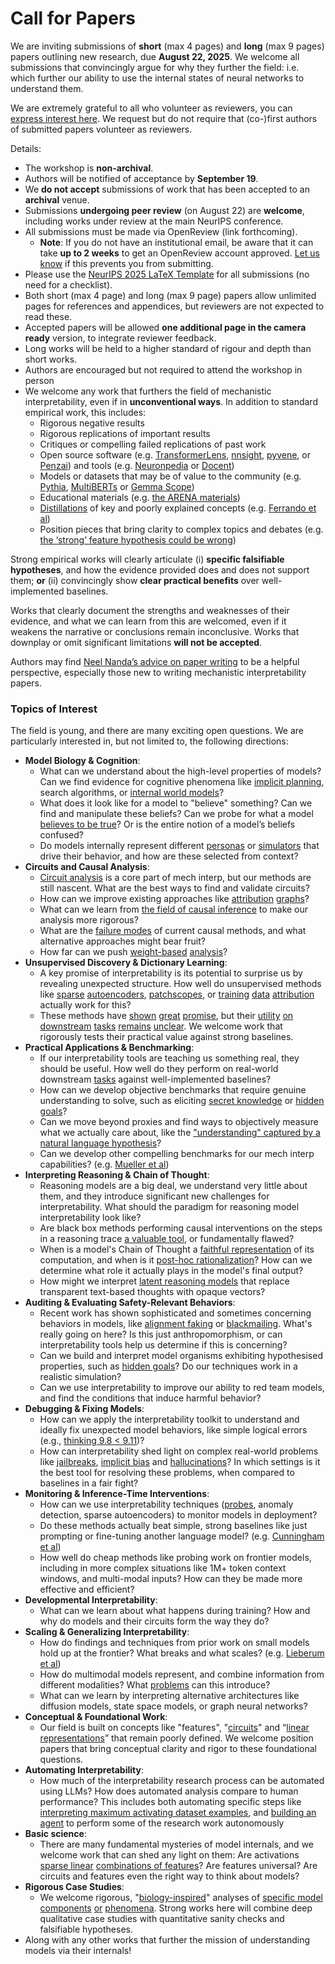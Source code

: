 # Call for Papers
We are inviting submissions of **short** (max 4 pages) and **long** (max 9 pages) papers outlining new research, due **August 22, 2025**. We welcome all submissions that convincingly argue for why they further the field: i.e. which further our ability to use the internal states of neural networks to understand them. 

We are extremely grateful to all who volunteer as reviewers, you can [express interest here](https://www.google.com/url?q=https://docs.google.com/forms/d/e/1FAIpQLSdiw1SJllzoTz_nqzDTzTOGb9DV3W_truQyh-WvYj_QGIi7Mg/viewform?usp%3Ddialog&sa=D&source=editors&ust=1753697504647367&usg=AOvVaw1NmcH1tzPNOxZFcRCRDLSw). We request but do not require that (co-)first authors of submitted papers volunteer as reviewers. 

Details: 
* The workshop is **non-archival**.
* Authors will be notified of acceptance by **September 19**.
* We **do not accept** submissions of work that has been accepted to an **archival** venue.
* Submissions **undergoing peer review** (on August 22) are **welcome**, including works under review at the main NeurIPS conference.
* All submissions must be made via OpenReview (link forthcoming).
  * **Note**: If you do not have an institutional email, be aware that it can take **up to 2 weeks** to get an OpenReview account approved. [Let us know](mailto:neurips2025@mechinterpworkshop.com) if this prevents you from submitting.
* Please use the [NeurIPS 2025 LaTeX Template](https://www.google.com/url?q=https://media.neurips.cc/Conferences/NeurIPS2025/Styles.zip&sa=D&source=editors&ust=1753697504651216&usg=AOvVaw1QKw9nea2gE7j-6YLakHyx) for all submissions (no need for a checklist).
* Both short (max 4 page) and long (max 9 page) papers allow unlimited pages for references and appendices, but reviewers are not expected to read these.
* Accepted papers will be allowed **one additional page in the camera ready** version, to integrate reviewer feedback.
* Long works will be held to a higher standard of rigour and depth than short works.
* Authors are encouraged but not required to attend the workshop in person
* We welcome any work that furthers the field of mechanistic interpretability, even if in **unconventional ways**. In addition to standard empirical work, this includes:
  * Rigorous negative results
  * Rigorous replications of important results
  * Critiques or compelling failed replications of past work
  * Open source software (e.g. [TransformerLens](https://www.google.com/url?q=https://github.com/neelnanda-io/TransformerLens&sa=D&source=editors&ust=1753697504652958&usg=AOvVaw3pc4z2BsOFE2ye1jC_Hjz3), [nnsight](https://www.google.com/url?q=https://github.com/ndif-team/nnsight&sa=D&source=editors&ust=1753697504653051&usg=AOvVaw0hqKx9jITFJrXjRDqjV5Y8), [pyvene](https://www.google.com/url?q=https://github.com/stanfordnlp/pyvene/tree/main/pyvene/models/mlp&sa=D&source=editors&ust=1753697504653142&usg=AOvVaw3w7IwUO2Q5nWBz0yCNF4HS), or [Penzai](https://www.google.com/url?q=https://github.com/google-deepmind/penzai&sa=D&source=editors&ust=1753697504653228&usg=AOvVaw3B8l1MZIszXa0KTQ4bXKb_)) and tools (e.g. [Neuronpedia](https://www.google.com/url?q=http://neuronpedia.org&sa=D&source=editors&ust=1753697504653339&usg=AOvVaw1ognoQ8lkbvjfmctfDDqPV) or [Docent](https://www.google.com/url?q=https://transluce.org/introducing-docent&sa=D&source=editors&ust=1753697504653430&usg=AOvVaw2o6TwDi-KF_0ukgH7Gpl3_))
  * Models or datasets that may be of value to the community (e.g. [Pythia](https://www.google.com/url?q=https://arxiv.org/abs/2304.01373&sa=D&source=editors&ust=1753697504653592&usg=AOvVaw2KH0x1ydR5gOBO9NCmOJY3), [MultiBERTs](https://www.google.com/url?q=https://arxiv.org/abs/2106.16163&sa=D&source=editors&ust=1753697504653660&usg=AOvVaw3ZiGcCDcM3qw48o3AAeEoP) or [Gemma Scope](https://www.google.com/url?q=https://arxiv.org/abs/2408.05147&sa=D&source=editors&ust=1753697504653742&usg=AOvVaw2-Zfx8A988Gb9IFc2A_gdZ))
  * Educational materials (e.g. [the ARENA materials](https://www.google.com/url?q=https://arena3-chapter1-transformer-interp.streamlit.app/&sa=D&source=editors&ust=1753697504653900&usg=AOvVaw3KT2KLAO-bZR7JTaZxzGxH))
  * [Distillations](https://www.google.com/url?q=https://distill.pub/2017/research-debt/&sa=D&source=editors&ust=1753697504654016&usg=AOvVaw2IJ44M_P_s7RgkX05vUFVy) of key and poorly explained concepts (e.g. [Ferrando et al](https://www.google.com/url?q=https://arxiv.org/abs/2405.00208&sa=D&source=editors&ust=1753697504654162&usg=AOvVaw1tnxQzTZ_Ar45aOXVYJHq1))
  * Position pieces that bring clarity to complex topics and debates (e.g. [the ‘strong’ feature hypothesis could be wrong](https://www.google.com/url?q=https://www.alignmentforum.org/posts/tojtPCCRpKLSHBdpn/the-strong-feature-hypothesis-could-be-wrong&sa=D&source=editors&ust=1753697504654446&usg=AOvVaw3toAkVZ-mliuwWDOPP_kln))

Strong empirical works will clearly articulate (i) **specific falsifiable hypotheses**, and how the evidence provided does and does not support them; **or** (ii) convincingly show **clear practical benefits** over well-implemented baselines. 

Works that clearly document the strengths and weaknesses of their evidence, and what we can learn from this are welcomed, even if it weakens the narrative or conclusions remain inconclusive. Works that downplay or omit significant limitations **will not be accepted**. 

Authors may find [Neel Nanda’s advice on paper writing](https://www.google.com/url?q=https://www.alignmentforum.org/posts/eJGptPbbFPZGLpjsp/highly-opinionated-advice-on-how-to-write-ml-papers&sa=D&source=editors&ust=1753697504656040&usg=AOvVaw2uPVoq_OsrpTmpTJ0k3Rf4) to be a helpful perspective, especially those new to writing mechanistic interpretability papers. 
### Topics of Interest
The field is young, and there are many exciting open questions. We are particularly interested in, but not limited to, the following directions: 
* **Model Biology & Cognition**:
  * What can we understand about the high-level properties of models? Can we find evidence for cognitive phenomena like [implicit planning](https://www.google.com/url?q=https://transformer-circuits.pub/2025/attribution-graphs/biology.html%23dives-poems&sa=D&source=editors&ust=1753697504656742&usg=AOvVaw01-jONI9hVcq1o09KqNaZx), search algorithms, or [internal world models](https://www.google.com/url?q=https://arxiv.org/abs/2210.13382&sa=D&source=editors&ust=1753697504656852&usg=AOvVaw0dNXzL0YS9ipQpmTVh2ldX)?
  * What does it look like for a model to "believe" something? Can we find and manipulate these beliefs? Can we probe for what a model [believes to be true](https://www.google.com/url?q=https://arxiv.org/abs/2310.06824&sa=D&source=editors&ust=1753697504657085&usg=AOvVaw0JD8rbAUR0Fu2DPUwXZgP1)? Or is the entire notion of a model’s beliefs confused?
  * Do models internally represent different [personas](https://www.google.com/url?q=https://arxiv.org/abs/2406.12094&sa=D&source=editors&ust=1753697504657306&usg=AOvVaw1m_-x9ws_iI1HYtmMI4FCL) or [simulators](https://www.google.com/url?q=https://www.nature.com/articles/s41586-023-06647-8&sa=D&source=editors&ust=1753697504657392&usg=AOvVaw0BA29A81ClKYrV8jH-uCDu) that drive their behavior, and how are these selected from context?
* **Circuits and Causal Analysis**:
  * [Circuit analysis](https://www.google.com/url?q=https://distill.pub/2020/circuits/zoom-in/&sa=D&source=editors&ust=1753697504657644&usg=AOvVaw1dFBohhAeBTlKe3br6dnXn) is a core part of mech interp, but our methods are still nascent. What are the best ways to find and validate circuits?
  * How can we improve existing approaches like [attribution](https://www.google.com/url?q=https://arxiv.org/abs/2406.11944&sa=D&source=editors&ust=1753697504658353&usg=AOvVaw1Ywp96a0s31OBca4kmdxmR) [graphs](https://www.google.com/url?q=https://transformer-circuits.pub/2025/attribution-graphs/methods.html&sa=D&source=editors&ust=1753697504658518&usg=AOvVaw0vV_Wv0aHCmh6eQWP4L1Hg)?
  * What can we learn from [the field of causal inference](https://www.google.com/url?q=https://arxiv.org/abs/2407.04690&sa=D&source=editors&ust=1753697504658745&usg=AOvVaw1tSflHGgw6yBSRYNJ9m72z) to make our analysis more rigorous?
  * What are the [failure modes](https://www.google.com/url?q=https://arxiv.org/abs/2307.15771&sa=D&source=editors&ust=1753697504658957&usg=AOvVaw3BrS3WjVVoZ9nKQNUNU0aN) of current causal methods, and what alternative approaches might bear fruit?
  * How far can we push [weight-based](https://www.google.com/url?q=https://arxiv.org/abs/2301.05217&sa=D&source=editors&ust=1753697504659240&usg=AOvVaw22wgd1-exGaMcWmojLRLwf) [analysis](https://www.google.com/url?q=https://arxiv.org/abs/2410.08417&sa=D&source=editors&ust=1753697504659343&usg=AOvVaw36mUKIu8KtgGjQA6b6rgV_)?
* **Unsupervised Discovery & Dictionary Learning**:
  * A key promise of interpretability is its potential to surprise us by revealing unexpected structure. How well do unsupervised methods like [sparse](https://www.google.com/url?q=https://arxiv.org/abs/2103.15949&sa=D&source=editors&ust=1753697504659781&usg=AOvVaw1EUEeyJYFIi_vjIG3inKWz) [autoencoders](https://www.google.com/url?q=https://transformer-circuits.pub/2023/monosemantic-features&sa=D&source=editors&ust=1753697504659877&usg=AOvVaw0io4edEr1SH9SLvuGJ_Liu), [patch](https://www.google.com/url?q=https://arxiv.org/abs/2401.06102&sa=D&source=editors&ust=1753697504659937&usg=AOvVaw3bK9FphkZ_PM9stDW6-WFu)[scopes](https://www.google.com/url?q=https://arxiv.org/abs/2403.10949v2&sa=D&source=editors&ust=1753697504660033&usg=AOvVaw3yjxz_12cgU5Rt42p_ijjv), or [training](https://www.google.com/url?q=https://proceedings.mlr.press/v70/koh17a?ref%3Dhttps://githubhelp.com&sa=D&source=editors&ust=1753697504660166&usg=AOvVaw31o9IykP1Osc4CPQn-GjBI) [data](https://www.google.com/url?q=https://arxiv.org/abs/2308.03296&sa=D&source=editors&ust=1753697504660232&usg=AOvVaw1o7Mz-RVBi4t6Dne6U9h25) [attribution](https://www.google.com/url?q=https://arxiv.org/abs/2205.11482&sa=D&source=editors&ust=1753697504660306&usg=AOvVaw25g7ta3KGIY1wRmwpXCTGY) actually work for this?
  * These methods have [shown](https://www.google.com/url?q=https://transformer-circuits.pub/2024/scaling-monosemanticity/index.html&sa=D&source=editors&ust=1753697504660579&usg=AOvVaw0aQwBhFEawVcWPQgWvn8eM) [great](https://www.google.com/url?q=https://transformer-circuits.pub/2025/attribution-graphs/biology.html&sa=D&source=editors&ust=1753697504660678&usg=AOvVaw2Wy3DN806LvEFVT1jmig16) [promise](https://www.google.com/url?q=https://arxiv.org/abs/2503.10965&sa=D&source=editors&ust=1753697504660765&usg=AOvVaw3z4enjRXfeQuHsZlq8Eky5), but their [utility](https://www.google.com/url?q=https://arxiv.org/abs/2502.16681&sa=D&source=editors&ust=1753697504660846&usg=AOvVaw2ST1GiCETryOkRDSAsj3Gt) [on](https://www.google.com/url?q=https://www.tilderesearch.com/blog/sieve&sa=D&source=editors&ust=1753697504660909&usg=AOvVaw0piIn4GU7rN8X71qjYVahW) [downstream](https://www.google.com/url?q=https://arxiv.org/abs/2501.17148&sa=D&source=editors&ust=1753697504660986&usg=AOvVaw38rKGsQZI4sUuyu5Ew_Y1Q) [tasks](https://www.google.com/url?q=https://transformer-circuits.pub/2024/features-as-classifiers/index.html&sa=D&source=editors&ust=1753697504661075&usg=AOvVaw2ZeFBHHTBhCz0UNMXBD2WP) [remains](https://www.google.com/url?q=https://arxiv.org/abs/2502.04382&sa=D&source=editors&ust=1753697504661162&usg=AOvVaw2H-sMhFd0a32YbACmcx_z0) [unclear](https://www.google.com/url?q=https://www.alignmentforum.org/posts/4uXCAJNuPKtKBsi28/negative-results-for-saes-on-downstream-tasks&sa=D&source=editors&ust=1753697504661350&usg=AOvVaw1g2cC4_Gh8rp1T1zpG-rzG). We welcome work that rigorously tests their practical value against strong baselines.
* **Practical Applications & Benchmarking**:
  * If our interpretability tools are teaching us something real, they should be useful. How well do they perform on real-world downstream [tasks](https://www.google.com/url?q=https://www.lesswrong.com/posts/wGRnzCFcowRCrpX4Y/downstream-applications-as-validation-of-interpretability&sa=D&source=editors&ust=1753697504661848&usg=AOvVaw2zOftY_pwsgMRHnwOxe5aT) against well-implemented baselines?
  * How can we develop objective benchmarks that require genuine understanding to solve, such as eliciting [secret knowledge](https://www.google.com/url?q=https://arxiv.org/abs/2505.14352&sa=D&source=editors&ust=1753697504662234&usg=AOvVaw0VDM5nimKNqgvpi38TRqzl) or [hidden goals](https://www.google.com/url?q=https://arxiv.org/abs/2503.10965&sa=D&source=editors&ust=1753697504662317&usg=AOvVaw0NHvy_2fKjHnCl6482yFIo)?
  * Can we move beyond proxies and find ways to objectively measure what we actually care about, like the ["understanding" captured by a natural language hypothesis](https://www.google.com/url?q=https://arxiv.org/abs/2502.04382&sa=D&source=editors&ust=1753697504662564&usg=AOvVaw2fzlhlPgHKp_wVlH0UrAMU)?
  * Can we develop other compelling benchmarks for our mech interp capabilities? (e.g. [Mueller et al](https://www.google.com/url?q=https://arxiv.org/abs/2504.13151&sa=D&source=editors&ust=1753697504662744&usg=AOvVaw3LIinRc1bPbeSkHGnzlg7q))
* **Interpreting Reasoning & Chain of Thought**:
  * Reasoning models are a big deal, we understand very little about them, and they introduce significant new challenges for interpretability. What should the paradigm for reasoning model interpretability look like?
  * Are black box methods performing causal interventions on the steps in a reasoning trace [a valuable tool](https://www.google.com/url?q=https://arxiv.org/abs/2506.19143&sa=D&source=editors&ust=1753697504663280&usg=AOvVaw3uSCBhkFT8JtEg44l4GMjk), or fundamentally flawed?
  * When is a model's Chain of Thought a [faithful representation](https://www.google.com/url?q=https://arxiv.org/abs/2305.04388&sa=D&source=editors&ust=1753697504663532&usg=AOvVaw1nFlg2geB2al94uKw6FjCm) of its computation, and when is it [post-hoc rationalization](https://www.google.com/url?q=https://arxiv.org/abs/2503.08679&sa=D&source=editors&ust=1753697504663645&usg=AOvVaw2Q3S9FRtRRminGrq3duzbb)? How can we determine what role it actually plays in the model's final output?
  * How might we interpret [latent reasoning models](https://www.google.com/url?q=https://arxiv.org/abs/2412.06769&sa=D&source=editors&ust=1753697504663988&usg=AOvVaw361aXNXzgiNLMS2Sw1s_IV) that replace transparent text-based thoughts with opaque vectors?
* **Auditing & Evaluating Safety-Relevant Behaviors**:
  * Recent work has shown sophisticated and sometimes concerning behaviors in models, like [alignment faking](https://www.google.com/url?q=https://arxiv.org/abs/2412.14093&sa=D&source=editors&ust=1753697504664409&usg=AOvVaw0l1b1uoX_8cly0sFbKf1VB) or [blackmailing](https://www.google.com/url?q=https://www.anthropic.com/research/agentic-misalignment&sa=D&source=editors&ust=1753697504664524&usg=AOvVaw39H4xX7GER95oZJQH86DYd). What's really going on here? Is this just anthropomorphism, or can interpretability tools help us determine if this is concerning?
  * Can we build and interpret model organisms exhibiting hypothesised properties, such as [hidden goals](https://www.google.com/url?q=https://arxiv.org/abs/2503.10965&sa=D&source=editors&ust=1753697504664860&usg=AOvVaw36ADQwivXe3JfID2aNMpBI)? Do our techniques work in a realistic simulation?
  * Can we use interpretability to improve our ability to red team models, and find the conditions that induce harmful behavior?
* **Debugging & Fixing Models**:
  * How can we apply the interpretability toolkit to understand and ideally fix unexpected model behaviors, like simple logical errors (e.g., [thinking 9.8 < 9.11](https://www.google.com/url?q=https://transluce.org/observability-interface&sa=D&source=editors&ust=1753697504665409&usg=AOvVaw2al7k2AaOn1oyV3VxQRzm6))?
  * How can interpretability shed light on complex real-world problems like [jailbreaks](https://www.google.com/url?q=https://transformer-circuits.pub/2025/attribution-graphs/biology.html%23dives-jailbreak&sa=D&source=editors&ust=1753697504665664&usg=AOvVaw10EaykFx8Eu_9Uysr8ahea), [implicit bias](https://www.google.com/url?q=https://arxiv.org/abs/2506.10922&sa=D&source=editors&ust=1753697504665828&usg=AOvVaw0LZu6EWx3B3dYXLbhFZpaO) and [hallucinations](https://www.google.com/url?q=https://arxiv.org/abs/2411.14257&sa=D&source=editors&ust=1753697504665911&usg=AOvVaw0nQGKLD26bBuMzwfg2i-bV)? In which settings is it the best tool for resolving these problems, when compared to baselines in a fair fight?
* **Monitoring & Inference-Time Interventions**:
  * How can we use interpretability techniques ([probes](https://www.google.com/url?q=https://arxiv.org/abs/2102.12452&sa=D&source=editors&ust=1753697504666358&usg=AOvVaw3cJLGmDqVen38ToMOFFreQ), anomaly detection, sparse autoencoders) to monitor models in deployment?
  * Do these methods actually beat simple, strong baselines like just prompting or fine-tuning another language model? (e.g. [Cunningham et al](https://www.google.com/url?q=https://alignment.anthropic.com/2025/cheap-monitors/&sa=D&source=editors&ust=1753697504666640&usg=AOvVaw2eusNVGF_yN4dwt9ZWTJzn))
  * How well do cheap methods like probing work on frontier models, including in more complex situations like 1M+ token context windows, and multi-modal inputs? How can they be made more effective and efficient?
* **Developmental Interpretability**:
  * What can we learn about what happens during training? How and why do models and their circuits form the way they do?
* **Scaling & Generalizing Interpretability**:
  * How do findings and techniques from prior work on small models hold up at the frontier? What breaks and what scales? (e.g. [Lieberum et al](https://www.google.com/url?q=https://arxiv.org/abs/2307.09458&sa=D&source=editors&ust=1753697504667544&usg=AOvVaw2vb4ujuyzQy5b28UDnEIK1))
  * How do multimodal models represent, and combine information from different modalities? What [problems](https://www.google.com/url?q=https://openreview.net/pdf?id%3DVUhRdZp8ke&sa=D&source=editors&ust=1753697504667764&usg=AOvVaw1WuL51UNtPD_pSjivNlSOQ) can this introduce?
  * What can we learn by interpreting alternative architectures like diffusion models, state space models, or graph neural networks?
* **Conceptual & Foundational Work**:
  * Our field is built on concepts like "features", "[circuits](https://www.google.com/url?q=https://distill.pub/2020/circuits/zoom-in/&sa=D&source=editors&ust=1753697504668189&usg=AOvVaw2_zNdkx1rV8xZXOr6PWxic)" and “[linear representations](https://www.google.com/url?q=https://transformer-circuits.pub/2024/july-update/index.html%23linear-representations&sa=D&source=editors&ust=1753697504668300&usg=AOvVaw0NztPEn0LZ9QTfOXGCAPzF)” that remain poorly defined. We welcome position papers that bring conceptual clarity and rigor to these foundational questions.
* **Automating Interpretability**:
  * How much of the interpretability research process can be automated using LLMs? How does automated analysis compare to human performance? This includes both automating specific steps like [interpreting maximum activating dataset examples](https://www.google.com/url?q=https://openaipublic.blob.core.windows.net/neuron-explainer/paper/index.html&sa=D&source=editors&ust=1753697504668869&usg=AOvVaw0anvAQkhbA_FpTdevhohhQ), and [building an agent](https://www.google.com/url?q=https://arxiv.org/abs/2404.14394&sa=D&source=editors&ust=1753697504668958&usg=AOvVaw3UzkytS6nxkYyjgtKu1iX_) to perform some of the research work autonomously
* **Basic science**:
  * There are many fundamental mysteries of model internals, and we welcome work that can shed any light on them: Are activations [sparse linear](https://www.google.com/url?q=https://arxiv.org/abs/1601.03764&sa=D&source=editors&ust=1753697504669354&usg=AOvVaw2H8HfU9_baiteUhSoBFDPY) [combinations of features](https://www.google.com/url?q=https://transformer-circuits.pub/2022/toy_model/index.html&sa=D&source=editors&ust=1753697504669474&usg=AOvVaw1I5eDEnEc6Q32R_UrnaV0A)? Are features universal? Are circuits and features even the right way to think about models?
* **Rigorous Case Studies**:
  * We welcome rigorous, "[biology-inspired](https://www.google.com/url?q=https://distill.pub/2020/circuits/curve-circuits/&sa=D&source=editors&ust=1753697504669826&usg=AOvVaw0pmQ4EKm7JwQnxCdOMClMy)" analyses of [specific model](https://www.google.com/url?q=https://arxiv.org/abs/2310.04625&sa=D&source=editors&ust=1753697504669910&usg=AOvVaw3np0n66QHhocQquCmu8xCB) [components](https://www.google.com/url?q=https://transformer-circuits.pub/2024/scaling-monosemanticity/index.html&sa=D&source=editors&ust=1753697504669991&usg=AOvVaw2Quvvg3vtcLJoSZO7zUiNs) [or](https://www.google.com/url?q=https://arxiv.org/abs/2305.01610&sa=D&source=editors&ust=1753697504670044&usg=AOvVaw0laXGVgeU8GMnE3YaAhT7E) [phenomena](https://www.google.com/url?q=https://arxiv.org/abs/2306.09346&sa=D&source=editors&ust=1753697504670103&usg=AOvVaw2LVni5yvqoNWU4T1C5vIL5). Strong works here will combine deep qualitative case studies with quantitative sanity checks and falsifiable hypotheses.
* Along with any other works that further the mission of understanding models via their internals!